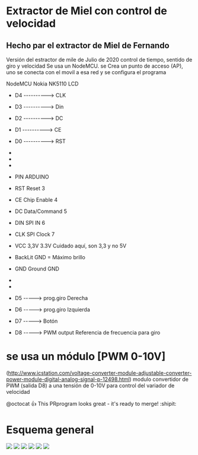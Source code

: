 # Extractor de Miel con control de velocidad
## Hecho par el extractor de Miel de Fernando
Versión del estractor de mile de Julio de 2020
control de tiempo, sentido de giro y velocidad
Se usa un NodeMCU. 
se Crea un punto de acceso (AP), uno se conecta con el movil a esa red y se configura el programa



NodeMCU      Nokia NK5110 LCD
 * D4 ----------> CLK
 * D3 ----------> Din
 * D2 ----------> DC
 * D1 ----------> CE
 * D0 ----------> RST
 * 
 * 
 * 
 *  PIN   ARDUINO 
 *  RST   Reset 3 
 *  CE       Chip Enable 4 
 *  DC       Data/Command  5 
 *  DIN      SPI IN  6 
 *  CLK      SPI Clock 7 
 *  VCC      3,3V  3.3V  Cuidado aquí, son 3,3 y no 5V
 *  BackLit  GND = Máximo brillo
 *  GND       Ground  GND 
 * 
 
 * 
 * D5 -----> prog.giro Derecha
 * D6 -----> prog.giro Izquierda
 * D7 -----> Botón
 * D8 -----> PWM output Referencia de frecuencia para giro 
 
 # se usa un módulo [PWM 0-10V]
 (http://www.icstation.com/voltage-converter-module-adjustable-converter-power-module-digital-analog-signal-p-12498.html)
 modulo convertidor de PWM (salida D8) a una tensión de 0-10V para control del variador de velocidad
 
 @octocat :+1: This PRprogram looks great - it's ready to merge! :shipit:
 # Esquema general
 <img src="https://github.com/miguelalonso/ExtractorMiel/blob/master/ExtractorMiel_AP_Frecuencia/Esquema_extractor_miel_control veloc_3.jpg?raw=true" />
 <img src="https://github.com/miguelalonso/ExtractorMiel/blob/master/ExtractorMiel_AP_Frecuencia/20200723_123219.jpg?raw=true" />
 <img src="https://github.com/miguelalonso/ExtractorMiel/blob/master/ExtractorMiel_AP_Frecuencia/20200723_123231.jpg?raw=true" />
 <img src="https://github.com/miguelalonso/ExtractorMiel/blob/master/ExtractorMiel_AP_Frecuencia/20200723_123239.jpg?raw=true" />
 <img src="https://github.com/miguelalonso/ExtractorMiel/blob/master/ExtractorMiel_AP_Frecuencia/20200723_123214.jpg?raw=true" />
 
 
 
<img src="https://github.com/miguelalonso/ExtractorMiel/blob/master/ExtractorMiel_AP_Frecuencia/20200723_123219.jpg?raw=true" />
 
